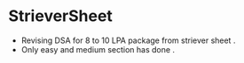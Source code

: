 # StrieverSheet
- Revising DSA for 8 to 10 LPA package from striever sheet .  
- Only easy and medium section has done .
